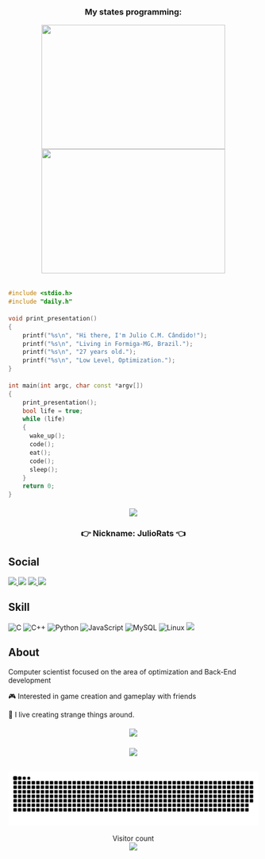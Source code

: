 <div align="center">

### My states programming:

<img  align="MIDDLE" width="370" height="250" src="https://raw.githubusercontent.com/gist/lianperson/5f0f52604b03ad80c82db790c474993c/raw/88f20c9d749d756be63f22b09f3c4ac570bc5101/programming.gif"/>
<img  align="MIDDLE" width="370" height="250" src="https://www.icegif.com/wp-content/uploads/icegif-6438.gif"/>
</div>

<br>

<div>

```c++
#include <stdio.h>
#include "daily.h"

void print_presentation()
{
    printf("%s\n", "Hi there, I'm Julio C.M. Cândido!");
    printf("%s\n", "Living in Formiga-MG, Brazil.");
    printf("%s\n", "27 years old.");
    printf("%s\n", "Low Level, Optimization.");
}

int main(int argc, char const *argv[])
{
    print_presentation();
    bool life = true;
    while (life)
    {
      wake_up();
      code();
      eat();
      code();
      sleep();
    }
    return 0;
}
```
</div>

<div align="center">

  <img align="middle" src=
  "https://github-profile-summary-cards.vercel.app/api/cards/profile-details?username=Julio-Rats&theme=radical"/>

  ### 👉 Nickname: JulioRats 👈

</div>


## Social

  <a target='_blank' href="https://linkedin.com/in/ifmg-jcmc/">
        <img src="https://img.shields.io/badge/LinkedIn-0077B5?style=for-the-badge&logo=linkedin&logoColor=white">
  </a>
  <a href="https://twitch.tv/juliorats" target="_blank"><img src="https://img.shields.io/badge/Twitch-9146FF?style=for-the-badge&logo=twitch&logoColor=white" target="_blank"></a>
  <a target='_blank' href="https://instagram.com/juliocmcandido/">
    <img src="https://img.shields.io/badge/Instagram-E4405F?style=for-the-badge&logo=instagram&logoColor=white">
  </a>
  <a target='_blank' href="mailto:juliocesarifmg@gmail.com">
    <img src="https://img.shields.io/badge/Gmail-D14836?style=for-the-badge&logo=gmail&logoColor=white">
  </a>
  

## Skill

![C](https://img.shields.io/badge/C-00599C?style=for-the-badge&logo=c&logoColor=white)
![C++](https://img.shields.io/badge/C%2B%2B-00599C?style=for-the-badge&logo=c%2B%2B&logoColor=white)
![Python](https://img.shields.io/badge/python-%23323330.svg?style=for-the-badge&logo=python&logoColor=%23F7DF1E)
![JavaScript](https://img.shields.io/badge/JavaScript-F7DF1E?style=for-the-badge&logo=javascript&logoColor=black)
![MySQL](https://img.shields.io/badge/MySQL-00000F?style=for-the-badge&logo=mysql&logoColor=white)
![Linux](https://img.shields.io/badge/Linux-FCC624?style=for-the-badge&logo=linux&logoColor=black)
![](https://img.shields.io/badge/-Arduino-00979D?style=for-the-badge&logo=Arduino&logoColor=white)

## About

Computer scientist focused on the area of ​​optimization and Back-End development

🎮 Interested in game creation and gameplay with friends

🔭 I live creating strange things around.

<div align="center">

  <img align="middle" src="https://github-readme-stats.vercel.app/api?username=Julio-Rats&theme=radical"/>

</div>

<br>

<div align="center">

  <img align="middle" src="https://github-readme-stats.vercel.app/api/top-langs/?username=Julio-Rats&layout=compact&langs_count=8&theme=radical"/>

</div>

<br>

![github snake animation](https://github.com/Julio-Rats/Julio-Rats/blob/main/snake.svg)

<p align="center"> 
  Visitor count<br>
  <img src="https://profile-counter.glitch.me/Julio-Rats/count.svg" />
</p>
